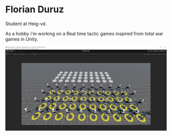 # Florian Duruz

Student at Heig-vd.

As a hobby i'm working on a Real time tactic games inspired from total war games in Unity.

![alt text](PlacementInGame.png)